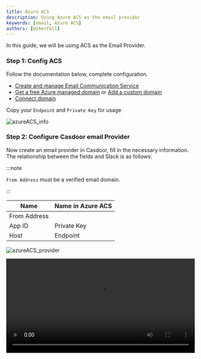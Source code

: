 ```yaml
---
title: Azure ACS
description: Using Azure ACS as the email provider
keywords: [email, Azure ACS]
authors: [UsherFall]
---
```


In this guide, we will be using ACS as the Email Provider.

### Step 1: Config ACS

Follow the documentation below, complete configuration.
- [Create and manage Email Communication Service](https://learn.microsoft.com/en-us/azure/communication-services/quickstarts/email/create-email-communication-resource)
- [Get a free Azure managed domain](https://learn.microsoft.com/en-us/azure/communication-services/quickstarts/email/add-azure-managed-domains) or [Add a custom domain](https://learn.microsoft.com/en-us/azure/communication-services/quickstarts/email/add-custom-verified-domains)
- [Connect domain](https://learn.microsoft.com/en-us/azure/communication-services/quickstarts/email/connect-email-communication-resource?pivots=azure-portal)

Copy your `Endpoint` and `Private Key` for usage

![azureACS_info](/img/providers/azureACS_info.png)

### Step 2: Configure Casdoor email Provider

Now create an email provider in Casdoor, fill in the necessary information. The relationship between the fields and Slack is as follows:

:::note

`From Address` must be a verified email domain.

:::

| Name         | Name in Azure ACS |
|--------------|-------------------|
| From Address |                   |
| App ID       | Private Key       |
| Host         | Endpoint          |

![azureACS_provider](/img/providers/azureACS_provider.png)

<video src="/video/provider/email/use_azureACS_as_email_provider.mp4" controls="controls" width="100%"></video>
